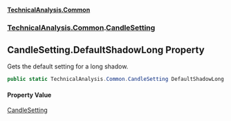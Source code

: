 #### [TechnicalAnalysis.Common](Atypical.TechnicalAnalysis.Common.md 'Atypical.TechnicalAnalysis.Common')
### [TechnicalAnalysis.Common](Atypical.TechnicalAnalysis.Common.md#TechnicalAnalysis.Common 'TechnicalAnalysis.Common').[CandleSetting](CandleSetting.md 'TechnicalAnalysis.Common.CandleSetting')

## CandleSetting.DefaultShadowLong Property

Gets the default setting for a long shadow.

```csharp
public static TechnicalAnalysis.Common.CandleSetting DefaultShadowLong { get; }
```

#### Property Value
[CandleSetting](CandleSetting.md 'TechnicalAnalysis.Common.CandleSetting')